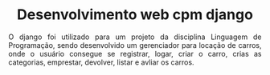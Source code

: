 <h1 align="center"> Desenvolvimento web cpm django </h1>
<p align="justify">O django foi utilizado para um projeto da disciplina Linguagem de Programação, sendo desenvolvido um gerenciador para locação de carros, onde o usuário consegue se registrar, logar, criar o carro, crias as categorias, emprestar, devolver, listar e avliar os carros.</p>

